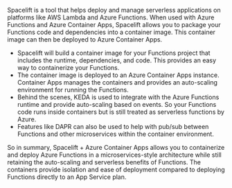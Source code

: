 Spacelift is a tool that helps deploy and manage serverless applications on platforms like AWS Lambda and Azure Functions. When used with Azure Functions and Azure Container Apps, Spacelift allows you to package your Functions code and dependencies into a container image. This container image can then be deployed to Azure Container Apps.

- Spacelift will build a container image for your Functions project that includes the runtime, dependencies, and code. This provides an easy way to containerize your Functions.
- The container image is deployed to an Azure Container Apps instance. Container Apps manages the containers and provides an auto-scaling environment for running the Functions.
- Behind the scenes, KEDA is used to integrate with the Azure Functions runtime and provide auto-scaling based on events. So your Functions code runs inside containers but is still treated as serverless functions by Azure.
- Features like DAPR can also be used to help with pub/sub between Functions and other microservices within the container environment.

So in summary, Spacelift + Azure Container Apps allows you to containerize and deploy Azure Functions in a microservices-style architecture while still retaining the auto-scaling and serverless benefits of Functions. The containers provide isolation and ease of deployment compared to deploying Functions directly to an App Service plan.